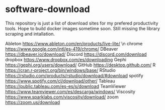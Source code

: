 # software-download
This repository is just a list of download sites for my prefered productivity tools. Hope to build docker images sometime soon. Still missing the library scraping and intallation.


Ableton	    https://www.ableton.com/en/products/live-lite/ \n
chrome	    https://www.google.com/intl/es-419/chrome/
DBeaver	    https://dbeaver.io/download/
Discord   	https://discord.com/download
dropbox 	  https://www.dropbox.com/es/downloading
Gephi	      https://gephi.org/users/download/
GitHub	    https://desktop.github.com/
R	          https://cran.r-project.org/bin/windows/base/
RStudio 	  https://rstudio.com/products/rstudio/download/#download
spotify	    https://www.spotify.com/cl/download/other/
Tableau	    https://public.tableau.com/es-es/s/download
TeamViewer	https://www.teamviewer.com/es/descarga/windows/
Viscosity 	https://www.sparklabs.com/viscosity/download/
zoom	      https://zoom.us/download
